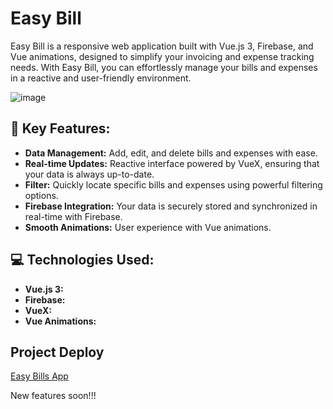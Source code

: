 # Easy Bill

Easy Bill is a responsive web application built with Vue.js 3, Firebase, and Vue animations, designed to simplify your invoicing and expense tracking needs. With Easy Bill, you can effortlessly manage your bills and expenses in a reactive and user-friendly environment.

![image](https://github.com/VitorFerronato/easyBillsApp/assets/94748997/c7cc9c16-5860-484c-ad3f-89223dd034f4)


## 🚀 Key Features:

- **Data Management:** Add, edit, and delete bills and expenses with ease.
- **Real-time Updates:**  Reactive interface powered by VueX, ensuring that your data is always up-to-date.
- **Filter:** Quickly locate specific bills and expenses using powerful filtering options.
- **Firebase Integration:** Your data is securely stored and synchronized in real-time with Firebase.
- **Smooth Animations:** User experience with Vue animations.

## 💻 Technologies Used:

- **Vue.js 3:**
- **Firebase:** 
- **VueX:** 
- **Vue Animations:**

## Project Deploy
<a href="https://easybillsapp.netlify.app/" target="_blank" rel="noopener noreferrer">Easy Bills App</a>




<p> New features soon!!! </p>




